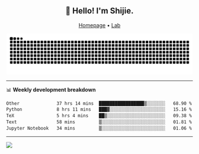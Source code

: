 <h2 align="center">👋 Hello! I'm Shijie.</h2>
<p align="center">
  <a href="https://xu-shi-jie.github.io"> Homepage</a> •
  <a href="https://onodalab.ees.hokudai.ac.jp"> Lab </a>
</p>

![Snake animation](https://github.com/xu-shi-jie/xu-shi-jie/blob/output/github-snake.svg)


-------

📊 **Weekly development breakdown**
<!--START_SECTION:waka-->

```txt
Other              37 hrs 14 mins  █████████████████▒░░░░░░░   68.90 %
Python             8 hrs 11 mins   ███▓░░░░░░░░░░░░░░░░░░░░░   15.16 %
TeX                5 hrs 4 mins    ██▒░░░░░░░░░░░░░░░░░░░░░░   09.38 %
Text               58 mins         ▒░░░░░░░░░░░░░░░░░░░░░░░░   01.81 %
Jupyter Notebook   34 mins         ▒░░░░░░░░░░░░░░░░░░░░░░░░   01.06 %
```

<!--END_SECTION:waka-->

-------
![](https://komarev.com/ghpvc/?username=xu-shi-jie&style=flat-square&color=blue) 
